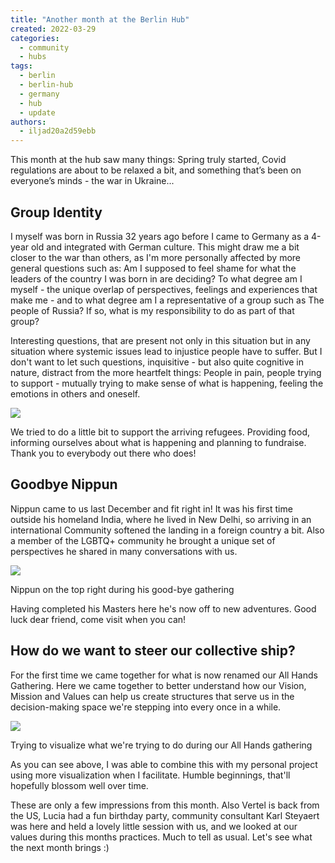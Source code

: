 ```yaml
---
title: "Another month at the Berlin Hub"
created: 2022-03-29
categories: 
  - community
  - hubs
tags: 
  - berlin
  - berlin-hub
  - germany
  - hub
  - update
authors: 
  - iljad20a2d59ebb
---
```


This month at the hub saw many things: Spring truly started, Covid regulations are about to be relaxed a bit, and something that’s been on everyone’s minds - the war in Ukraine...

## Group Identity

I myself was born in Russia 32 years ago before I came to Germany as a 4-year old and integrated with German culture. This might draw me a bit closer to the war than others, as I'm more personally affected by more general questions such as: Am I supposed to feel shame for what the leaders of the country I was born in are deciding? To what degree am I myself - the unique overlap of perspectives, feelings and experiences that make me - and to what degree am I a representative of a group such as The people of Russia? If so, what is my responsibility to do as part of that group?

Interesting questions, that are present not only in this situation but in any situation where systemic issues lead to injustice people have to suffer. But I don't want to let such questions, inquisitive - but also quite cognitive in nature, distract from the more heartfelt things: People in pain, people trying to support - mutually trying to make sense of what is happening, feeling the emotions in others and oneself.

![](assets/images/IMG-20220302-WA0007-768x1024.jpg)

We tried to do a little bit to support the arriving refugees. Providing food, informing ourselves about what is happening and planning to fundraise. Thank you to everybody out there who does!

## Goodbye Nippun

Nippun came to us last December and fit right in! It was his first time outside his homeland India, where he lived in New Delhi, so arriving in an international Community softened the landing in a foreign country a bit. Also a member of the LGBTQ+ community he brought a unique set of perspectives he shared in many conversations with us.

![](assets/images/IMG-20220324-WA0005.jpg)

Nippun on the top right during his good-bye gathering

Having completed his Masters here he's now off to new adventures. Good luck dear friend, come visit when you can!

## How do we want to steer our collective ship?

For the first time we came together for what is now renamed our All Hands Gathering. Here we came together to better understand how our Vision, Mission and Values can help us create structures that serve us in the decision-making space we're stepping into every once in a while.

![](assets/images/1I-768x1024.jpg)

Trying to visualize what we're trying to do during our All Hands gathering

As you can see above, I was able to combine this with my personal project using more visualization when I facilitate. Humble beginnings, that'll hopefully blossom well over time.

These are only a few impressions from this month. Also Vertel is back from the US, Lucia had a fun birthday party, community consultant Karl Steyaert was here and held a lovely little session with us, and we looked at our values during this months practices. Much to tell as usual. Let's see what the next month brings :)
